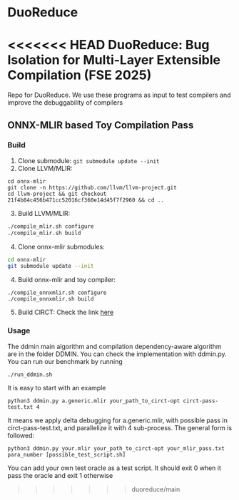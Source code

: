 # DuoReduce
<<<<<<< HEAD
DuoReduce: Bug Isolation for Multi-Layer Extensible Compilation (FSE 2025)
=======
Repo for DuoReduce. We use these programs as input to test compilers and improve the debuggability of compilers

## ONNX-MLIR based Toy Compilation Pass

### Build
1. Clone submodule: `git submodule update --init`
2. Clone LLVM/MLIR:
```
cd onnx-mlir
git clone -n https://github.com/llvm/llvm-project.git
cd llvm-project && git checkout 21f4b84c456b471cc52016cf360e14d45f7f2960 && cd ..
```
3. Build LLVM/MLIR:
```bash
./compile_mlir.sh configure
./compile_mlir.sh build
```
4. Clone onnx-mlir submodules:
```bash
cd onnx-mlir
git submodule update --init
```
4. Build onnx-mlir and toy compiler:
```
./compile_onnxmlir.sh configure
./compile_onnxmlir.sh build
```

5. Build CIRCT:
Check the link [here](https://circt.llvm.org/docs/GettingStarted/) 

### Usage
The ddmin main algorithm and compilation dependency-aware algorithm are in the folder DDMIN. You can check the implementation with ddmin.py. You can run our benchmark by running
```bash
./run_ddmin.sh
```

It is easy to start with an example
```
python3 ddmin.py a.generic.mlir your_path_to_circt-opt circt-pass-test.txt 4
```
It means we apply delta debugging for a.generic.mlir, with possible pass in circt-pass-test.txt, and parallelize it with 4 sub-process. The general form is followed:
```
python3 ddmin.py your.mlir your_path_to_circt-opt your_mlir_pass.txt para_number [possible_test_script.sh]
```
You can add your own test oracle as a test script. It should exit 0 when it pass the oracle and exit 1 otherwise
>>>>>>> duoreduce/main
